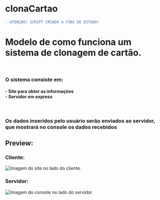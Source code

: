 # clonaCartao

```diff
- ATENÇÃO! SCRIPT CRIADO A FINS DE ESTUDO!
```

<h1>Modelo de como funciona um sistema de clonagem de cartão.</h1><br>
<h3>O sistema consiste em:</h3>
<h4> - Site para obter as informações<br> - Servidor em express </h4>
<br>
<h3>Os dados inseridos pelo usuário serão enviados ao servidor, que mostrará no console os dados recebidos</h3>

<h2>Preview:</h2>
<h3>Cliente:</h3>
<img src="https://user-images.githubusercontent.com/86435735/209604147-b0c36ed5-8545-4dc5-b851-b8096a626b82.png" alt="Imagem do site no lado do cliente.">
<h3>Servidor:</h3>
<img src="https://user-images.githubusercontent.com/86435735/209604211-70641e97-d3dc-41ef-9952-b54ff9a074b9.png" alt="Imagem do console no lado do servidor">
